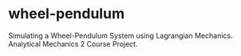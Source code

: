 # wheel-pendulum
Simulating a Wheel-Pendulum System using Lagrangian Mechanics. Analytical Mechanics 2 Course Project.
